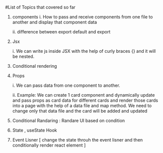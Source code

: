 #List of Topics that covered so far

 1. components
      i. How to pass and receive components from one file to another and display that component data
    
      ii. difference between export default and export

3. Jsx 

    i. We can write js inside JSX with the help of curly braces  {} and it will be nested. 

4. Conditional rendering 

5. Props 

     i. We can pass data from one component to another.
   
    ii. Example: We can create 1 card component and dynamically update and pass props as card data for different cards and render those cards into a page with the help of a data file and map method.
        We need to change only that data file and the card will be added and updated 

6. Conditional Randaring : Randare UI based on condition 

7. State , useState Hook
8. Event Lisner [ change the state throuh the event lisner and then conditionally render react element ]
